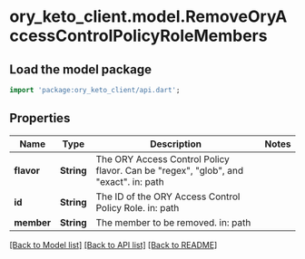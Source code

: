 # ory_keto_client.model.RemoveOryAccessControlPolicyRoleMembers

## Load the model package
```dart
import 'package:ory_keto_client/api.dart';
```

## Properties
Name | Type | Description | Notes
------------ | ------------- | ------------- | -------------
**flavor** | **String** | The ORY Access Control Policy flavor. Can be \"regex\", \"glob\", and \"exact\".  in: path | 
**id** | **String** | The ID of the ORY Access Control Policy Role.  in: path | 
**member** | **String** | The member to be removed.  in: path | 

[[Back to Model list]](../README.md#documentation-for-models) [[Back to API list]](../README.md#documentation-for-api-endpoints) [[Back to README]](../README.md)


